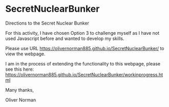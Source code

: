 # SecretNuclearBunker
Directions to the Secret Nuclear Bunker

For this activity, I have chosen Option 3 to challenge myself as I have not used Javascript before and wanted to develop my skills.

Please use URL https://olivernorman885.github.io/SecretNuclearBunker/ to view the webpage.

I am in the process of extending the functionality to this webpage, please see this here: https://olivernorman885.github.io/SecretNuclearBunker/workinprogress.html

Many thanks,

Oliver Norman
